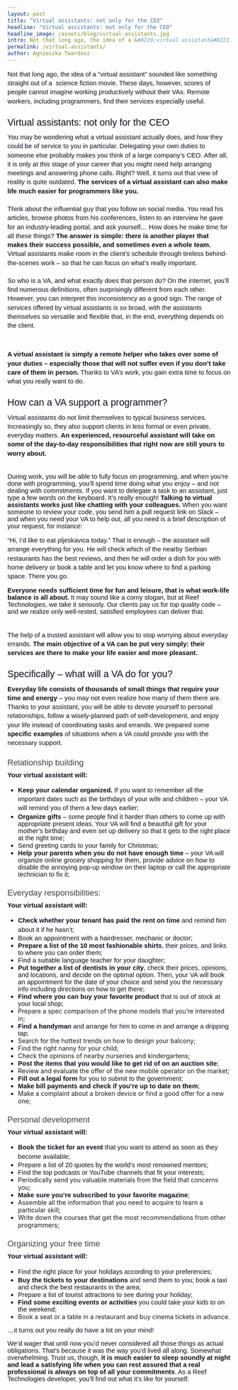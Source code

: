 ```yaml
---
layout: post
title: "Virtual assistants: not only for the CEO"
headline: "Virtual assistants: not only for the CEO"
headline_image: /assets/blog/virtual-assistants.jpg
intro: Not that long ago, the idea of a &#8220;virtual assistant&#8221; sounded like something straight out of a&nbsp; science fiction movie. These days, however, scores of people cannot imagine working productively without their VAs. Remote workers, including programmers, find their services especially useful.
permalink: /virtual-assistants/
author: Agnieszka Twardosz
---
```

<p dir="ltr" style="line-height: 1.38; margin-top: 0pt; margin-bottom: 0pt;"><span style="font-size: 11pt; font-family: Arial; color: #0e101a; background-color: transparent; font-weight: 400; font-style: normal; font-variant: normal; text-decoration: none; vertical-align: baseline; white-space: pre-wrap;">Not that long ago, the idea of a &#8220;virtual assistant&#8221; sounded like something straight out of a&nbsp; science fiction movie. These days, however, scores of people cannot imagine working productively without their VAs. Remote workers, including programmers, find their services especially useful.</span></p>
<h2 dir="ltr" style="line-height: 1.38; margin-top: 18pt; margin-bottom: 6pt;"><span style="font-size: 16pt; font-family: Arial; color: #0e101a; background-color: transparent; font-weight: 400; font-style: normal; font-variant: normal; text-decoration: none; vertical-align: baseline; white-space: pre-wrap;">Virtual assistants: not only for the CEO</span></h2>
<p dir="ltr" style="line-height: 1.38; margin-top: 0pt; margin-bottom: 0pt;"><span style="font-size: 11pt; font-family: Arial; color: #0e101a; background-color: transparent; font-weight: 400; font-style: normal; font-variant: normal; text-decoration: none; vertical-align: baseline; white-space: pre-wrap;">You may be wondering what a virtual assistant actually does, and how they could be of service to you in particular. Delegating your own duties to someone else probably makes you think of a large company&#8217;s CEO. After all, it is only at this stage of your career that you might need help arranging meetings and answering phone calls. Right? Well, it turns out that view of reality is quite outdated. </span><span style="font-size: 11pt; font-family: Arial; color: #0e101a; background-color: transparent; font-weight: bold; font-style: normal; font-variant: normal; text-decoration: none; vertical-align: baseline; white-space: pre-wrap;">The services of a virtual assistant can also make life much easier for programmers like you.</span></p>
<p dir="ltr" style="line-height: 1.38; margin-top: 0pt; margin-bottom: 0pt;"><span style="font-size: 11pt; font-family: Arial; color: #0e101a; background-color: transparent; font-weight: 400; font-style: normal; font-variant: normal; text-decoration: none; vertical-align: baseline; white-space: pre-wrap;">&nbsp;</span></p>
<p dir="ltr" style="line-height: 1.38; margin-top: 0pt; margin-bottom: 0pt;"><span style="font-size: 11pt; font-family: Arial; color: #0e101a; background-color: transparent; font-weight: 400; font-style: normal; font-variant: normal; text-decoration: none; vertical-align: baseline; white-space: pre-wrap;">Think about the influential guy that you follow on social media. You read his articles, browse photos from his conferences, listen to an interview he gave for an industry-leading portal, and ask yourself&#8230; How does he make time for all these things? </span><span style="font-size: 11pt; font-family: Arial; color: #0e101a; background-color: transparent; font-weight: bold; font-style: normal; font-variant: normal; text-decoration: none; vertical-align: baseline; white-space: pre-wrap;">The answer is simple: there is another player that makes their success possible, and sometimes even a whole team.</span><span style="font-size: 11pt; font-family: Arial; color: #0e101a; background-color: transparent; font-weight: 400; font-style: normal; font-variant: normal; text-decoration: none; vertical-align: baseline; white-space: pre-wrap;"> Virtual assistants make room in the client&#8217;s schedule through tireless behind-the-scenes work – so that he can focus on what&#8217;s really important.</span></p>
<p dir="ltr" style="line-height: 1.38; margin-top: 0pt; margin-bottom: 0pt;"><span style="font-size: 11pt; font-family: Arial; color: #0e101a; background-color: transparent; font-weight: 400; font-style: normal; font-variant: normal; text-decoration: none; vertical-align: baseline; white-space: pre-wrap;">&nbsp;</span></p>
<p dir="ltr" style="line-height: 1.38; margin-top: 0pt; margin-bottom: 0pt;"><span style="font-size: 11pt; font-family: Arial; color: #0e101a; background-color: transparent; font-weight: 400; font-style: normal; font-variant: normal; text-decoration: none; vertical-align: baseline; white-space: pre-wrap;">So who is a VA, and what exactly does that person do? On the internet, you&#8217;ll find numerous definitions, often surprisingly different from each other. However, you can interpret this inconsistency as a good sign. The range of services offered by virtual assistants is so broad, with the assistants themselves so versatile and flexible that, in the end, everything depends on the client.</span></p>
<p><b style="font-weight: normal;">&nbsp;</b></p>
<p dir="ltr" style="line-height: 1.38; margin-top: 0pt; margin-bottom: 0pt;"><span style="font-size: 11pt; font-family: Arial; color: #0e101a; background-color: transparent; font-weight: bold; font-style: normal; font-variant: normal; text-decoration: none; vertical-align: baseline; white-space: pre-wrap;">A virtual assistant is simply a remote helper who takes over some of your duties &#8211; especially those that will not suffer even if you don&#8217;t take care of them in person.</span><span style="font-size: 11pt; font-family: Arial; color: #0e101a; background-color: transparent; font-weight: 400; font-style: normal; font-variant: normal; text-decoration: none; vertical-align: baseline; white-space: pre-wrap;"> Thanks to VA&#8217;s work, you gain extra time to focus on what you really want to do.</span></p>
<h2 dir="ltr" style="line-height: 1.38; margin-top: 18pt; margin-bottom: 6pt;"><span style="font-size: 16pt; font-family: Arial; color: #0e101a; background-color: transparent; font-weight: 400; font-style: normal; font-variant: normal; text-decoration: none; vertical-align: baseline; white-space: pre-wrap;">How can a VA support a programmer?</span></h2>
<p dir="ltr" style="line-height: 1.38; margin-top: 0pt; margin-bottom: 0pt;"><span style="font-size: 11pt; font-family: Arial; color: #0e101a; background-color: transparent; font-weight: 400; font-style: normal; font-variant: normal; text-decoration: none; vertical-align: baseline; white-space: pre-wrap;">Virtual assistants do not limit themselves to typical business services. Increasingly so, they also support clients in less formal or even private, everyday matters. </span><span style="font-size: 11pt; font-family: Arial; color: #0e101a; background-color: transparent; font-weight: bold; font-style: normal; font-variant: normal; text-decoration: none; vertical-align: baseline; white-space: pre-wrap;">An experienced, resourceful assistant will take on some of the day-to-day responsibilities that right now are still yours to worry about.</span></p>
<p dir="ltr" style="line-height: 1.38; margin-top: 0pt; margin-bottom: 0pt;"><span style="font-size: 11pt; font-family: Arial; color: #0e101a; background-color: transparent; font-weight: 400; font-style: normal; font-variant: normal; text-decoration: none; vertical-align: baseline; white-space: pre-wrap;">&nbsp;</span></p>
<p><span style="font-size: 11pt; font-family: Arial; color: #0e101a; background-color: transparent; font-variant-numeric: normal; font-variant-east-asian: normal; vertical-align: baseline; white-space: pre-wrap;">During work, you will be able to fully focus on programming, and when you&#8217;re done with programming, you&#8217;ll spend time doing what you enjoy &#8211; and not dealing with commitments. If you want to delegate a task to an assistant, just type a few words on the keyboard. It&#8217;s really enough! </span><span style="font-size: 11pt; font-family: Arial; color: #0e101a; background-color: transparent; font-weight: bold; font-variant-numeric: normal; font-variant-east-asian: normal; vertical-align: baseline; white-space: pre-wrap;">Talking to virtual assistants works just like chatting with your colleagues.</span><span style="font-size: 11pt; font-family: Arial; color: #0e101a; background-color: transparent; font-variant-numeric: normal; font-variant-east-asian: normal; vertical-align: baseline; white-space: pre-wrap;"> When you want someone to review your code, you send him a pull request link on Slack &#8211; and when you need your VA to help out, all you need is a brief description of your request, for instance: </span></p>
<p dir="ltr" style="line-height: 1.38; margin-top: 0pt; margin-bottom: 0pt;"><span style="font-size: 11pt; font-family: Arial; color: #0e101a; background-color: transparent; font-weight: 400; font-style: normal; font-variant: normal; text-decoration: none; vertical-align: baseline; white-space: pre-wrap;">&#8220;Hi, I&#8217;d like to eat pljeskavica today.&#8221; That is enough &#8211; the assistant will arrange everything for you. He will check which of the nearby Serbian restaurants has the best reviews, and then he will order a dish for you with home delivery or book a table and let you know where to find a parking space. There you go.&nbsp;</span></p>
<p><span style="background-color: transparent; word-spacing: normal; font-size: 11pt; font-family: Arial; color: #0e101a; font-weight: bold; font-variant-numeric: normal; font-variant-east-asian: normal; vertical-align: baseline; white-space: pre-wrap;">Everyone needs sufficient time for fun and leisure, that is what work-life balance is all about.</span><span style="background-color: transparent; word-spacing: normal; font-size: 11pt; font-family: Arial; color: #0e101a; font-variant-numeric: normal; font-variant-east-asian: normal; vertical-align: baseline; white-space: pre-wrap;"> It may sound like a corny slogan, but at Reef Technologies, we take it seriously. Our clients pay us for top quality code &#8211; and we realize only well-rested, satisfied employees can deliver that.</span></p>
<p dir="ltr" style="line-height: 1.38; margin-top: 0pt; margin-bottom: 0pt;"><span style="font-size: 11pt; font-family: Arial; color: #0e101a; background-color: transparent; font-weight: 400; font-style: normal; font-variant: normal; text-decoration: none; vertical-align: baseline; white-space: pre-wrap;">&nbsp;</span></p>
<p dir="ltr" style="line-height: 1.38; margin-top: 0pt; margin-bottom: 0pt;"><span style="font-size: 11pt; font-family: Arial; color: #0e101a; background-color: transparent; font-weight: 400; font-style: normal; font-variant: normal; text-decoration: none; vertical-align: baseline; white-space: pre-wrap;">The help of a trusted assistant will allow you to stop worrying about everyday errands. </span><span style="font-size: 11pt; font-family: Arial; color: #0e101a; background-color: transparent; font-weight: bold; font-style: normal; font-variant: normal; text-decoration: none; vertical-align: baseline; white-space: pre-wrap;">The main objective of a VA can be put very simply: their services are there to make your life easier and more pleasant.</span></p>
<h2 dir="ltr" style="line-height: 1.38; margin-top: 18pt; margin-bottom: 6pt;"><span style="font-size: 16pt; font-family: Arial; color: #0e101a; background-color: transparent; font-weight: 400; font-style: normal; font-variant: normal; text-decoration: none; vertical-align: baseline; white-space: pre-wrap;">Specifically – what will a VA do for you?</span></h2>
<p dir="ltr" style="line-height: 1.38; margin-top: 0pt; margin-bottom: 0pt;"><span style="font-size: 11pt; font-family: Arial; color: #0e101a; background-color: transparent; font-weight: bold; font-style: normal; font-variant: normal; text-decoration: none; vertical-align: baseline; white-space: pre-wrap;">Everyday life consists of thousands of small things that require your time and energy</span><span style="font-size: 11pt; font-family: Arial; color: #0e101a; background-color: transparent; font-weight: 400; font-style: normal; font-variant: normal; text-decoration: none; vertical-align: baseline; white-space: pre-wrap;"> &#8211; you may not even realize how many of them there are. Thanks to your assistant, you will be able to devote yourself to personal relationships, follow a wisely-planned path of self-development, and enjoy your life instead of coordinating tasks and errands. We prepared some </span><span style="font-size: 11pt; font-family: Arial; color: #0e101a; background-color: transparent; font-weight: bold; font-style: normal; font-variant: normal; text-decoration: none; vertical-align: baseline; white-space: pre-wrap;">specific examples</span><span style="font-size: 11pt; font-family: Arial; color: #0e101a; background-color: transparent; font-weight: 400; font-style: normal; font-variant: normal; text-decoration: none; vertical-align: baseline; white-space: pre-wrap;"> of situations when a VA could provide you with the necessary support.</span></p>
<h3 dir="ltr" style="line-height: 1.38; margin-top: 16pt; margin-bottom: 4pt;"><span style="font-size: 13.999999999999998pt; font-family: Arial; color: #434343; background-color: transparent; font-weight: 400; font-style: normal; font-variant: normal; text-decoration: none; vertical-align: baseline; white-space: pre-wrap;">Relationship building</span></h3>
<p dir="ltr" style="line-height: 1.38; margin-top: 0pt; margin-bottom: 0pt;"><span style="font-size: 11pt; font-family: Arial; color: #0e101a; background-color: transparent; font-weight: bold; font-style: normal; font-variant: normal; text-decoration: none; vertical-align: baseline; white-space: pre-wrap;">Your virtual assistant will:</span></p>
<ul>
	<li dir="ltr" style="line-height: 1.38;"><span style="font-size: 11pt; font-family: Arial; color: #0e101a; background-color: transparent; font-weight: bold; font-style: normal; font-variant: normal; text-decoration: none; vertical-align: baseline; white-space: pre-wrap;">Keep your calendar organized.</span><span style="font-size: 11pt; font-family: Arial; color: #0e101a; background-color: transparent; font-weight: 400; font-style: normal; font-variant: normal; text-decoration: none; vertical-align: baseline; white-space: pre-wrap;"> If you want to remember all the important dates such as the birthdays of your wife and children &#8211; your VA will remind you of them a few days earlier;</span></li>
	<li dir="ltr"><span style="font-size: 11pt; font-family: Arial; color: #0e101a; background-color: transparent; font-weight: bold; font-style: normal; font-variant: normal; text-decoration: none; vertical-align: baseline; white-space: pre-wrap;">Organize gifts</span><span style="font-size: 11pt; font-family: Arial; color: #0e101a; background-color: transparent; font-weight: 400; font-style: normal; font-variant: normal; text-decoration: none; vertical-align: baseline; white-space: pre-wrap;"> &#8211; some people find it harder than others to come up with appropriate present ideas. Your VA will find a beautiful gift for your mother&#8217;s birthday and even set up delivery so that it gets to the right place at the right time;</span></li>
	<li dir="ltr"><span style="background-color: transparent; color: #0e101a; font-family: Arial; font-size: 11pt; white-space: pre-wrap;">Send greeting cards to your family for Christmas;</span></li>
	<li dir="ltr"><span style="font-size: 11pt; font-family: Arial; color: #0e101a; background-color: transparent; font-weight: bold; font-style: normal; font-variant: normal; text-decoration: none; vertical-align: baseline; white-space: pre-wrap;">Help your parents when you do not have enough time</span><span style="font-size: 11pt; font-family: Arial; color: #0e101a; background-color: transparent; font-weight: 400; font-style: normal; font-variant: normal; text-decoration: none; vertical-align: baseline; white-space: pre-wrap;"> &#8211; your VA will organize online grocery shopping for them, provide advice on how to disable the annoying pop-up window on their laptop or call the appropriate technician to fix it;</span></li>
</ul>
<h3 dir="ltr" style="line-height: 1.38; margin-top: 16pt; margin-bottom: 4pt;"><span style="font-size: 13.999999999999998pt; font-family: Arial; color: #434343; background-color: transparent; font-weight: 400; font-style: normal; font-variant: normal; text-decoration: none; vertical-align: baseline; white-space: pre-wrap;">Everyday responsibilities:</span></h3>
<p dir="ltr" style="line-height: 1.38; margin-top: 0pt; margin-bottom: 0pt;"><span style="font-size: 11pt; font-family: Arial; color: #0e101a; background-color: transparent; font-weight: bold; font-style: normal; font-variant: normal; text-decoration: none; vertical-align: baseline; white-space: pre-wrap;">Your virtual assistant will:</span></p>
<ul>
	<li dir="ltr" style="line-height: 1.38;"><span style="font-size: 11pt; font-family: Arial; color: #0e101a; background-color: transparent; font-weight: bold; font-style: normal; font-variant: normal; text-decoration: none; vertical-align: baseline; white-space: pre-wrap;">Check whether your tenant has paid the rent on time</span><span style="font-size: 11pt; font-family: Arial; color: #0e101a; background-color: transparent; font-weight: 400; font-style: normal; font-variant: normal; text-decoration: none; vertical-align: baseline; white-space: pre-wrap;"> and remind him about it if he hasn&#8217;t;</span></li>
	<li dir="ltr"><span style="background-color: transparent; color: #0e101a; font-family: Arial; font-size: 11pt; white-space: pre-wrap;">Book an appointment with a hairdresser, mechanic or doctor;</span></li>
	<li dir="ltr"><span style="font-size: 11pt; font-family: Arial; color: #0e101a; background-color: transparent; font-weight: bold; font-style: normal; font-variant: normal; text-decoration: none; vertical-align: baseline; white-space: pre-wrap;">Prepare a list of the 10 most fashionable shirts</span><span style="font-size: 11pt; font-family: Arial; color: #0e101a; background-color: transparent; font-weight: 400; font-style: normal; font-variant: normal; text-decoration: none; vertical-align: baseline; white-space: pre-wrap;">, their prices, and links to where you can order them;</span></li>
	<li dir="ltr"><span style="background-color: transparent; color: #0e101a; font-family: Arial; font-size: 11pt; white-space: pre-wrap;">Find a suitable language teacher for your daughter;</span></li>
	<li dir="ltr"><span style="font-size: 11pt; font-family: Arial; color: #0e101a; background-color: transparent; font-weight: bold; font-style: normal; font-variant: normal; text-decoration: none; vertical-align: baseline; white-space: pre-wrap;">Put together a list of dentists in your city</span><span style="font-size: 11pt; font-family: Arial; color: #0e101a; background-color: transparent; font-weight: 400; font-style: normal; font-variant: normal; text-decoration: none; vertical-align: baseline; white-space: pre-wrap;">, check their prices, opinions, and locations, and decide on the optimal option. Then, your VA will book an appointment for the date of your choice and send you the necessary info including directions on how to get there;</span></li>
	<li dir="ltr"><span style="font-size: 11pt; font-family: Arial; color: #0e101a; background-color: transparent; font-weight: bold; font-style: normal; font-variant: normal; text-decoration: none; vertical-align: baseline; white-space: pre-wrap;">Find where you can buy your favorite product </span><span style="font-size: 11pt; font-family: Arial; color: #0e101a; background-color: transparent; font-weight: 400; font-style: normal; font-variant: normal; text-decoration: none; vertical-align: baseline; white-space: pre-wrap;">that is out of stock at your local shop;</span></li>
	<li dir="ltr">Prepare a spec comparison of the phone models that you&#8217;re interested in;</li>
	<li dir="ltr"><span style="font-size: 11pt; font-family: Arial; color: #0e101a; background-color: transparent; font-weight: bold; font-style: normal; font-variant: normal; text-decoration: none; vertical-align: baseline; white-space: pre-wrap;">Find a handyman</span><span style="font-size: 11pt; font-family: Arial; color: #0e101a; background-color: transparent; font-weight: 400; font-style: normal; font-variant: normal; text-decoration: none; vertical-align: baseline; white-space: pre-wrap;"> and arrange for him to come in and arrange a dripping tap;</span></li>
	<li dir="ltr">Search for the hottest trends on how to design your balcony;</li>
	<li dir="ltr">Find the right nanny for your child;</li>
	<li dir="ltr">Check the opinions of nearby nurseries and kindergartens;</li>
	<li dir="ltr"><span style="font-size: 11pt; font-family: Arial; color: #0e101a; background-color: transparent; font-weight: bold; font-style: normal; font-variant: normal; text-decoration: none; vertical-align: baseline; white-space: pre-wrap;">Post the items that you would like to get rid of on an auction site</span><span style="font-size: 11pt; font-family: Arial; color: #0e101a; background-color: transparent; font-weight: 400; font-style: normal; font-variant: normal; text-decoration: none; vertical-align: baseline; white-space: pre-wrap;">;</span></li>
	<li dir="ltr">Review and evaluate the offer of the new mobile operator on the market;</li>
	<li dir="ltr"><span style="font-size: 11pt; font-family: Arial; color: #0e101a; background-color: transparent; font-weight: bold; font-style: normal; font-variant: normal; text-decoration: none; vertical-align: baseline; white-space: pre-wrap;">Fill out a legal form</span><span style="font-size: 11pt; font-family: Arial; color: #0e101a; background-color: transparent; font-weight: 400; font-style: normal; font-variant: normal; text-decoration: none; vertical-align: baseline; white-space: pre-wrap;"> for you to submit to the government;</span></li>
	<li dir="ltr"><span style="font-size: 11pt; font-family: Arial; color: #0e101a; background-color: transparent; font-weight: 400; font-style: normal; font-variant: normal; text-decoration: none; vertical-align: baseline; white-space: pre-wrap;"><strong>M</strong></span><span style="font-size: 11pt; font-family: Arial; color: #0e101a; background-color: transparent; font-weight: bold; font-style: normal; font-variant: normal; text-decoration: none; vertical-align: baseline; white-space: pre-wrap;">ake bill payments and check if you&#8217;re up to date on them</span><span style="font-size: 11pt; font-family: Arial; color: #0e101a; background-color: transparent; font-weight: 400; font-style: normal; font-variant: normal; text-decoration: none; vertical-align: baseline; white-space: pre-wrap;">;</span></li>
	<li dir="ltr">Make a complaint about a broken device or find a good offer for a new one;</li>
</ul>
<h3 dir="ltr" style="line-height: 1.38; margin-top: 16pt; margin-bottom: 4pt;"><span style="font-size: 13.999999999999998pt; font-family: Arial; color: #434343; background-color: transparent; font-weight: 400; font-style: normal; font-variant: normal; text-decoration: none; vertical-align: baseline; white-space: pre-wrap;">Personal development</span></h3>
<p dir="ltr" style="line-height: 1.38; margin-top: 0pt; margin-bottom: 0pt;"><span style="font-size: 11pt; font-family: Arial; color: #0e101a; background-color: transparent; font-weight: bold; font-style: normal; font-variant: normal; text-decoration: none; vertical-align: baseline; white-space: pre-wrap;">Your virtual assistant will:</span></p>
<ul>
	<li dir="ltr" style="line-height: 1.38;"><span style="font-size: 11pt; font-family: Arial; color: #0e101a; background-color: transparent; font-weight: bold; font-style: normal; font-variant: normal; text-decoration: none; vertical-align: baseline; white-space: pre-wrap;">Book the ticket for an event</span><span style="font-size: 11pt; font-family: Arial; color: #0e101a; background-color: transparent; font-weight: 400; font-style: normal; font-variant: normal; text-decoration: none; vertical-align: baseline; white-space: pre-wrap;"> that you want to attend as soon as they become available;</span></li>
	<li dir="ltr"><span style="background-color: transparent; color: #0e101a; font-family: Arial; font-size: 11pt; white-space: pre-wrap;">Prepare a list of 20 quotes by the world&#8217;s most renowned mentors;</span></li>
	<li dir="ltr"><span style="background-color: transparent; color: #0e101a; font-family: Arial; font-size: 11pt; white-space: pre-wrap;">Find the top podcasts or YouTube channels that fit your interests;</span></li>
	<li dir="ltr">Periodically send you valuable materials from the field that concerns you;</li>
	<li dir="ltr"><span style="font-size: 11pt; font-family: Arial; color: #0e101a; background-color: transparent; font-weight: bold; font-style: normal; font-variant: normal; text-decoration: none; vertical-align: baseline; white-space: pre-wrap;">Make sure you&#8217;re subscribed to your favorite magazine</span><span style="font-size: 11pt; font-family: Arial; color: #0e101a; background-color: transparent; font-weight: 400; font-style: normal; font-variant: normal; text-decoration: none; vertical-align: baseline; white-space: pre-wrap;">;</span></li>
	<li dir="ltr">Assemble all the information that you need to acquire to learn a particular skill;</li>
	<li dir="ltr">Write down the courses that get the most recommendations from other programmers;</li>
</ul>
<h3 dir="ltr" style="line-height: 1.38; margin-top: 16pt; margin-bottom: 4pt;"><span style="font-size: 13.999999999999998pt; font-family: Arial; color: #434343; background-color: transparent; font-weight: 400; font-style: normal; font-variant: normal; text-decoration: none; vertical-align: baseline; white-space: pre-wrap;">Organizing your free time</span></h3>
<p dir="ltr" style="line-height: 1.38; margin-top: 0pt; margin-bottom: 0pt;"><span style="font-size: 11pt; font-family: Arial; color: #0e101a; background-color: transparent; font-weight: bold; font-style: normal; font-variant: normal; text-decoration: none; vertical-align: baseline; white-space: pre-wrap;">Your virtual assistant will:</span></p>
<ul>
	<li dir="ltr" style="line-height: 1.38;"><span style="font-size: 11pt; font-family: Arial; color: #0e101a; background-color: transparent; font-weight: 400; font-style: normal; font-variant: normal; text-decoration: none; vertical-align: baseline; white-space: pre-wrap;">Find the right place for your holidays according to your preferences;</span></li>
	<li dir="ltr"><span style="font-size: 11pt; font-family: Arial; color: #0e101a; background-color: transparent; font-weight: bold; font-style: normal; font-variant: normal; text-decoration: none; vertical-align: baseline; white-space: pre-wrap;">Buy the tickets to your destinations</span><span style="font-size: 11pt; font-family: Arial; color: #0e101a; background-color: transparent; font-weight: 400; font-style: normal; font-variant: normal; text-decoration: none; vertical-align: baseline; white-space: pre-wrap;"> and send them to you; book a taxi and check the best restaurants in the area;</span></li>
	<li dir="ltr"><span style="background-color: transparent; color: #0e101a; font-family: Arial; font-size: 11pt; white-space: pre-wrap;">Prepare a list of tourist attractions to see during your holiday;</span></li>
	<li dir="ltr"><span style="font-size: 11pt; font-family: Arial; color: #0e101a; background-color: transparent; font-weight: bold; font-style: normal; font-variant: normal; text-decoration: none; vertical-align: baseline; white-space: pre-wrap;">Find some exciting events or activities</span><span style="font-size: 11pt; font-family: Arial; color: #0e101a; background-color: transparent; font-weight: 400; font-style: normal; font-variant: normal; text-decoration: none; vertical-align: baseline; white-space: pre-wrap;"> you could take your kids to on the weekend;</span></li>
	<li dir="ltr">Book a seat or a table in a restaurant and buy cinema tickets in advance.</li>
</ul>
<p><span style="background-color: transparent; color: #0e101a; font-family: Arial; font-size: 11pt; white-space: pre-wrap; word-spacing: normal;">&#8230;it turns out you really do have a lot on your mind!</span></p>
<p><span style="background-color: transparent; word-spacing: normal; font-size: 11pt; font-family: Arial; color: #0e101a; font-variant-numeric: normal; font-variant-east-asian: normal; vertical-align: baseline; white-space: pre-wrap;">We&#8217;d wager that until now you&#8217;d never considered all those things as actual obligations. That&#8217;s because it was the way you’d lived all along. Somewhat overwhelming. Trust us, though,</span><span style="background-color: transparent; word-spacing: normal; font-size: 11pt; font-family: Arial; color: #0e101a; font-weight: bold; font-variant-numeric: normal; font-variant-east-asian: normal; vertical-align: baseline; white-space: pre-wrap;"> it is much easier to sleep soundly at night and lead a satisfying life when you can rest assured that a real professional is always on top of all your commitments</span><span style="background-color: transparent; word-spacing: normal; font-size: 11pt; font-family: Arial; color: #0e101a; font-variant-numeric: normal; font-variant-east-asian: normal; vertical-align: baseline; white-space: pre-wrap;">. As a Reef Technologies developer, you&#8217;ll find out what it&#8217;s like for yourself.</span></p>
<p></p>